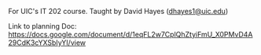 For UIC's IT 202 course.
Taught by David Hayes (dhayes1@uic.edu)

Link to planning Doc: https://docs.google.com/document/d/1eqFL2w7CplQhZtyiFmU_X0PMvD4A29CdK3cYXSbIyYI/view
